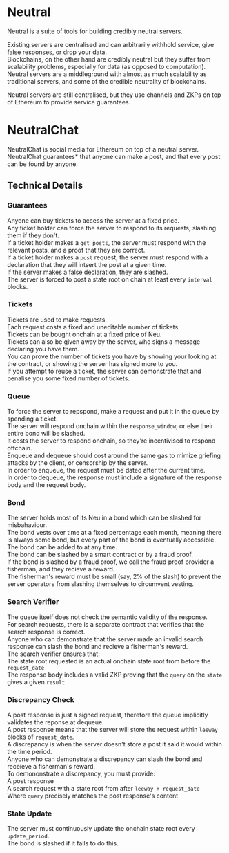 # Neutral

Neutral is a suite of tools for building credibly neutral servers.

Existing servers are centralised and can arbitrarily withhold service, give false responses, or drop your data.<br />
Blockchains, on the other hand are credibly neutral but they suffer from scalability problems, especially for data (as opposed to computation).<br />
Neutral servers are a middleground with almost as much scalability as traditional servers, and some of the credible neutrality of blockchains.<br />

Neutral servers are still centralised, but they use channels and ZKPs on top of Ethereum to provide service guarantees.

# NeutralChat

NeutralChat is social media for Ethereum on top of a neutral server.<br />
NeutralChat guarantees* that anyone can make a post, and that every post can be found by anyone.<br />

## Technical Details

### Guarantees

Anyone can buy tickets to access the server at a fixed price.<br />
Any ticket holder can force the server to respond to its requests, slashing them if they don't.<br />
If a ticket holder makes a `get posts`, the server must respond with the relevant posts, and a proof that they are correct.<br />
If a ticket holder makes a `post` request, the server must respond with a declaration that they will intsert the post at a given time.<br />
If the server makes a false declaration, they are slashed.<br />
The server is forced to post a state root on chain at least every `interval` blocks.<br />

### Tickets

Tickets are used to make requests.<br />
Each request costs a fixed and uneditable number of tickets.<br />
Tickets can be bought onchain at a fixed price of Neu.<br />
Tickets can also be given away by the server, who signs a message declaring you have them.<br />
You can prove the number of tickets you have by showing your looking at the contract, or showing the server has signed more to you.<br />
If you attempt to reuse a ticket, the server can demonstrate that and penalise you some fixed number of tickets.<br />

### Queue

To force the server to repspond, make a request and put it in the queue by spending a ticket.<br />
The server will respond onchain within the `response_window`, or else their entire bond will be slashed.<br />
It costs the server to respond onchain, so they're incentivised to respond offchain.<br />
Enqueue and dequeue should cost around the same gas to mimize griefing attacks by the client, or censorship by the server.<br />
In order to enqueue, the request must be dated after the current time.<br />
In order to dequeue, the response must include a signature of the response body and the request body.<br />

### Bond

The server holds most of its Neu in a bond which can be slashed for misbahaviour.<br />
The bond vests over time at a fixed percentage each month, meaning there is always some bond, but every part of the bond is eventually accessible.<br />
The bond can be added to at any time.<br />
The bond can be slashed by a smart contract or by a fraud proof.<br />
If the bond is slashed by a fraud proof, we call the fraud proof provider a fisherman, and they recieve a reward.<br />
The fisherman's reward must be small (say, 2% of the slash) to prevent the server operators from slashing themselves to circumvent vesting.<br />

### Search Verifier

The queue itself does not check the semantic validity of the response.<br />
For search requests, there is a separate contract that verifies that the search response is correct.<br />
Anyone who can demonstrate that the server made an invalid search response can slash the bond and recieve a fisherman's reward.<br />
The search verifier ensures that:<br />
    The state root requested is an actual onchain state root from before the `request_date`<br />
    The response body includes a valid ZKP proving that the `query` on the `state` gives a given `result`<br />

### Discrepancy Check

A post response is just a signed request, therefore the queue implicitly validates the reponse at dequeue.<br />
A post response means that the server will store the request within `leeway` blocks of `request_date`.<br />
A discrepancy is when the server doesn't store a post it said it would within the time period.<br />
Anyone who can demonstrate a discrepancy can slash the bond and receieve a fisherman's reward.<br />
To demononstrate a discrepancy, you must provide:<br />
    A post response<br />
    A search request with a state root from after `leeway + request_date`<br />
    Where `query` precisely matches the post response's content<br />

### State Update

The server must continuously update the onchain state root every `update_period`.<br />
The bond is slashed if it fails to do this.<br />